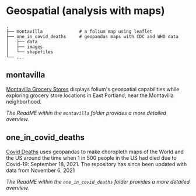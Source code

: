 # Geospatial (analysis with maps)

    .
    ├── montavilla              # a folium map using leaflet
    ├── one_in_covid_deaths     # geopandas maps with CDC and WHO data
    │   ├── data                
    │   ├── images              
    │   └── shapefiles          
    └── ...

## montavilla
[Montavilla Grocery Stores](https://github.com/wpbSabi/geospatial/tree/main/montavilla) displays folium's geospatial capabilities while exploring grocery store locations in East Portland, near the Montavilla neighborhood.

*The ReadME within the `montavilla` folder provides a more detailed overview.*

## one_in_covid_deaths
[Covid Deaths](https://github.com/wpbSabi/geospatial/tree/main/one_in_covid_deaths) uses geopandas to make choropleth maps of the World and the US around the time when 1 in 500 people in the US had died due to Covid-19: September 18, 2021.  The repository has since been updated with data from November 6, 2021

*The ReadME within the `one_in_covid_deaths` folder provides a more detailed overview.*
